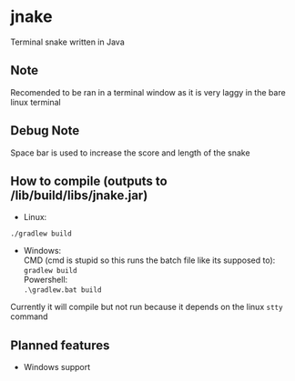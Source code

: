 # jnake
Terminal snake written in Java

## Note
Recomended to be ran in a terminal window as it is very laggy in the bare linux terminal

## Debug Note
Space bar is used to increase the score and length of the snake

## How to compile (outputs to <srcdir>/lib/build/libs/jnake.jar)
* Linux:
```
./gradlew build
```
* Windows:  
CMD (cmd is stupid so this runs the batch file like its supposed to):  
`gradlew build`  
Powershell:  
`.\gradlew.bat build`  
  
Currently it will compile but not run because it depends on the linux `stty` command  
  
## Planned features
* Windows support
